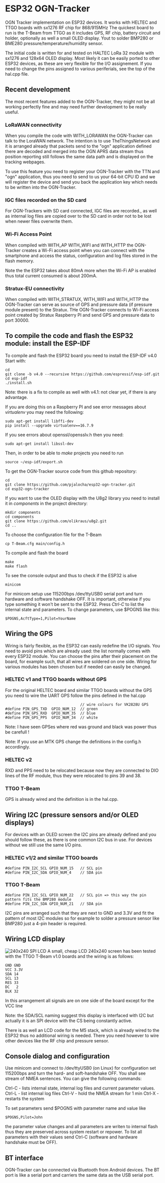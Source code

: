 # ESP32 OGN-Tracker
OGN Tracker implementation on ESP32 devices.
It works with HELTEC and TTGO boards with sx1276 RF chip for 868/915MHz
The quickest board to run is the T-Beam from TTGO as it includes GPS, RF chip, battery circuit and holder, optionally as well a small OLED display. Yout to solder BMP280 or BME280 pressure/temperature/humidity sensor.

The initial code is written for and tested on HALTEC LoRa 32 module with sx1276 and 128x64 OLED display.
Most likely it can be easily ported to other ESP32 devices, as these are very flexible for the I/O assignement.
If you need to change the pins assigned to various periferials, see the top of the hal.cpp file.

## Recent development

The most recent features added to the OGN-Tracker, they might not be all working perfectly fine and may need further development to be really useful.

### LoRaWAN connectivity

When you compile the code with WITH_LORAWAN the OGN-Tracker can talk to the LoraWAN network.
The intention is to use TheThingsNetwork and it is arranged already that packets send to the "ogn" application defined there are decoded and merged into the OGN APRS data stream thus position reporting still follows the same data path and is displayed on the tracking webpages.

To use this feature you need to register your OGN-Tracker with the TTN and "ogn" application, thus you need to send to us your 64-bit CPU ID and we will register the device and send you back the application key which needs to be written into the OGN-Tracker.

### IGC files recorded on the SD card

For OGN-Trackers with SD card connected, IGC files are recorded., as well as internal log files are copied over to the SD card in order not to be lost when newer files overwrite them.

### Wi-Fi Access Point

When compiled with WITH_AP WITH_WIFI and WITH_HTTP the OGN-Tracker creates a Wi-Fi access point when you can connect with the smartphone and access the status, configuration and log files stored in the flash memory.

Note the the ESP32 takes about 80mA more when the Wi-Fi AP is enabled thus total current consumed is about 200mA.

### Stratux-EU connectivity

When compiled with WITH_STRATUX, WITH_WIFI and WITH_HTTP the OGN-Tracker can serve as source of GPS and pressure data (if pressure module present) to the Stratux. THe OGN-Tracker connects to Wi-Fi access point created by Stratux Raspberry PI and send GPS and pressure data to port 30000.

## To compile the code and flash the ESP32 module: install the ESP-IDF

To compile and flash the ESP32 board you need to install the ESP-IDF v4.0
Start with:

```
cd
git clone -b v4.0 --recursive https://github.com/espressif/esp-idf.git
cd esp-idf
./install.sh
```
Note: there is a fix to compile as well with v4.1: not clear yet, if there is any advantage.

If you are doing this on a Raspberry PI and see error messages about *virtualenv* you may need the following:
```
sudo apt-get install libffi-dev
pip install --upgrade virtualenv==16.7.9
```

If you see errors about openssl/opensslv.h then you need:
```
sudo apt-get install libssl-dev
```

Then, in order to be able to *make* projects you need to run
```
source ~/esp-idf/export.sh
```

To get the OGN-Tracker source code from this github repository:
```
cd
git clone https://github.com/pjalocha/esp32-ogn-tracker.git
cd esp32-ogn-tracker
```

If you want to use the OLED display with the U8g2 library you need to install it in *components* in the project directory:

```
mkdir components
cd components
git clone https://github.com/olikraus/u8g2.git
cd ..
```

To choose the configuration file for the T-Beam
```
cp T-Beam.cfg main/config.h
```

To compile and flash the board
```
make
make flash
```

To see the console output and thus to check if the ESP32 is alive
```
minicom
```
For minicom setup use 115200bps /dev/ttyUSB0 serial port and turn hardware and software handshake OFF. It is important, otherwise if you type something it won't be sent to the ESP32.
Press *Ctrl-C* to list the internal state and parameters. To change parameters, use $POGNS like this:
```
$POGNS,AcftType=1,Pilot=YourName
```

## Wiring the GPS

Wiring is fairly flexible, as the ESP32 can easily redefine the I/O signals. You need to avoid pins which are already used: the list normally comes with every ESP32 module. You can choose the pins after their placement on the board, for example such, that all wires are soldered on one side. Wiring for various modules has been chosen but if needed can easily be changed.

### HELTEC v1 and TTGO boards without GPS

For the original HELTEC board and similar TTGO boards without the GPS you need to wire the UART GPS follow the pins defined in the hal.cpp
```
                                  // wire colours for VK2828U GPS
#define PIN_GPS_TXD  GPIO_NUM_12  // green
#define PIN_GPS_RXD  GPIO_NUM_35  // blue
#define PIN_GPS_PPS  GPIO_NUM_34  // white
```

Note: I have seen GPSes where red was ground and black was power thus be carefull !

Note: If you use an MTK GPS change the definitions in the config.h accordingly.

### HELTEC v2

RXD and PPS need to be relocated because now they are connected to DIO lines of the RF module, thus they were relocated to pins 39 and 38.

### TTGO T-Beam

GPS is already wired and the definition is in the hal.cpp.

## Wiring I2C (pressure sensors and/or OLED displays)

For devices with an OLED screen the I2C pins are already defined and you should follow these, as there is one common I2C bus in use.
For devices without we still use the same I/O pins.

### HELTEC v1/2 and similar TTGO boards

```
#define PIN_I2C_SCL GPIO_NUM_15   // SCL pin
#define PIN_I2C_SDA GPIO_NUM_4    // SDA pin
```

### TTGO T-Beam
```
#define PIN_I2C_SCL GPIO_NUM_22   // SCL pin => this way the pin pattern fits the BMP280 module
#define PIN_I2C_SDA GPIO_NUM_21   // SDA pin
```

I2C pins are arranged such that they are next to GND and 3.3V and fit the pattern of most I2C modules
so for example to solder a pressure sensor like BMP280 just a 4-pin header is required.

## Wiring LCD display

![240x240 SPI LCD](/images/TrackerLCD.jpg)
A small, cheap LCD 240x240 screen has been tested with the TTGO T-Beam v1.0 boards and the wiring is as follows:

```
GND GND
VCC 3.3V
SDA 14
SCL 13
RES 33
DC   2
BLK 32
```
In this arrangement all signals are on one side of the board except for the VCC line

Note: the SDA/SCL naming suggest this display is interfaced with I2C but actually it is an SPI device with the CS being constantly active.

There is as well an LCD code for the M5 stack, which is already wired to the ESP32 thus no additional wiring is needed.
There you need however to wire other devices like the RF chip and pressure sensor.

## Console dialog and configuration

Use minicom and connect to /dev/ttyUSB0 (on Linux) for configuration set 115200bps and turn the hard- and soft-handshake OFF.
You shall see stream of NMEA sentences.
You can give the following commands:

Ctrl-C - lists internal state, internal log files and current parameter values.
Ctrl-L - list internal log files
Ctrl-V - hold the NMEA stream for 1 min
Ctrl-X - restarts the system

To set parameters send $POGNS with parameter name and value like
```
$POGNS,Pilot=John
```
the parameter value changes and all parameters are writen to internal flash thus they are preserved across system restart or repower.
To list all parameters with their values send Ctrl-C (software and hardware handshake must be OFF).

## BT interface

OGN-Tracker can be connected via Bluetooth from Android devices. The BT port is like a serial port and carriers the same data as the USB serial port.

